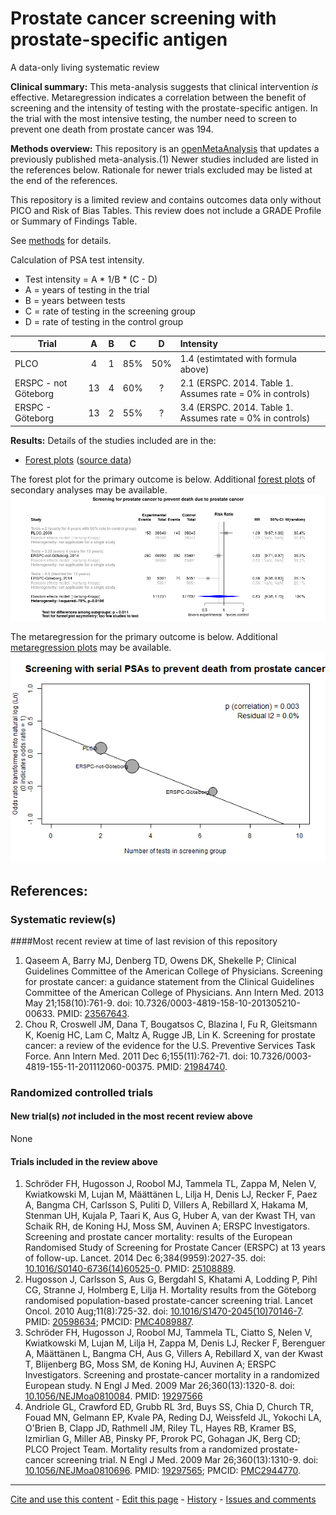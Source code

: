 Prostate cancer screening with prostate-specific antigen
=================================

A data-only living systematic review

**Clinical summary:** This meta-analysis suggests that clinical intervention *is* effective. Metaregression indicates a correlation between the benefit of screening and the intensity of testing with the prostate-specific antigen. In the trial with the most intensive testing, the number need to screen to prevent one death from prostate cancer was 194. 

**Methods overview:** This repository is an [openMetaAnalysis](https://openmetaanalysis.github.io/) that updates a previously published meta-analysis.(1) Newer studies included are listed in the references below. Rationale for newer trials excluded may be listed at the end of the references. 

This repository is a limited review and contains outcomes data only without PICO and Risk of Bias Tables.  This review does not include a GRADE Profile or Summary of Findings Table.

See [methods](http://openmetaanalysis.github.io/methods.html) for details.

Calculation of PSA test intensity.
 * Test intensity = A * 1/B * (C - D)
  * A = years of testing in the trial
  * B = years between tests
  * C = rate of testing in the screening group
  * D = rate of testing in the control group


| Trial               | A  | B |  C  |  D | Intensity
| ------------------- |:--:|:-:|:---:|:---:|:---
| PLCO                |  4 | 1 | 85% | 50% | 1.4 (estimtated with formula above)
| ERSPC - not Göteborg| 13 | 4 | 60% | ?   | 2.1 (ERSPC. 2014. Table 1. Assumes rate = 0% in controls)
| ERSPC - Göteborg    | 13 | 2 | 55% | ?   | 3.4 (ERSPC. 2014. Table 1. Assumes rate = 0% in controls)
  

**Results:** Details of the studies included are in the:
* [Forest plots](../../tree/master/forest-plots) ([source data](../../tree/master/data))

The forest plot for the primary outcome is below. Additional [forest plots](../../tree/master/forest-plots) of secondary analyses may be available. 
![Principle results](https://raw.githubusercontent.com/openMetaAnalysis/Prostate-cancer-screening-with-prostate-specific-antigen/master/forest-plots/Outcome-Primary.png "Principle results - forest plot")

The metaregression for the primary outcome is below. Additional [metaregression plots](../../tree/master/metaregression) may be available.
![Principle results](https://raw.githubusercontent.com/openMetaAnalysis/Prostate-cancer-screening-with-prostate-specific-antigen/master/metaregression/Outcome-Primary.png "Principle results - metaregression")

References:
----------------------------------

### Systematic review(s)
####Most recent review at time of last revision of this repository
1. Qaseem A, Barry MJ, Denberg TD, Owens DK, Shekelle P; Clinical Guidelines Committee of the American College of Physicians. Screening for prostate cancer: a guidance statement from the Clinical Guidelines Committee of the American College of Physicians. Ann Intern Med. 2013 May 21;158(10):761-9. doi: 10.7326/0003-4819-158-10-201305210-00633. PMID: [23567643](http://pubmed.gov/23567643).
2. Chou R, Croswell JM, Dana T, Bougatsos C, Blazina I, Fu R, Gleitsmann K, Koenig HC, Lam C, Maltz A, Rugge JB, Lin K. Screening for prostate cancer: a review of the evidence for the U.S. Preventive Services Task Force. Ann Intern Med. 2011 Dec 6;155(11):762-71. doi: 10.7326/0003-4819-155-11-201112060-00375. PMID: [21984740](http://pubmed.gov/21984740).


### Randomized controlled trials
#### New trial(s) *not* included in the most recent review above
None

#### Trials included in the review above
1. Schröder FH, Hugosson J, Roobol MJ, Tammela TL, Zappa M, Nelen V, Kwiatkowski M, Lujan M, Määttänen L, Lilja H, Denis LJ, Recker F, Paez A, Bangma CH, Carlsson S, Puliti D, Villers A, Rebillard X, Hakama M, Stenman UH, Kujala P, Taari K, Aus G, Huber A, van der Kwast TH, van Schaik RH, de Koning HJ, Moss SM, Auvinen A; ERSPC Investigators. Screening and prostate cancer mortality: results of the European Randomised Study of Screening for Prostate Cancer (ERSPC) at 13 years of follow-up. Lancet. 2014 Dec 6;384(9959):2027-35. doi: [10.1016/S0140-6736(14)60525-0](http://dx.doio.org/10.1016/S0140-6736(14)60525-0). PMID: [25108889](http://pubmed.gov/25108889).
2. Hugosson J, Carlsson S, Aus G, Bergdahl S, Khatami A, Lodding P, Pihl CG, Stranne J, Holmberg E, Lilja H. Mortality results from the Göteborg randomised population-based prostate-cancer screening trial. Lancet Oncol. 2010 Aug;11(8):725-32. doi: [10.1016/S1470-2045(10)70146-7](http://dx.doio.org/10.1016/S1470-2045(10)70146-7). PMID: [20598634](http://pubmed.gov/20598634); PMCID: [PMC4089887](http://pubmedcentral.gov/PMC4089887).
3. Schröder FH, Hugosson J, Roobol MJ, Tammela TL, Ciatto S, Nelen V, Kwiatkowski M, Lujan M, Lilja H, Zappa M, Denis LJ, Recker F, Berenguer A, Määttänen L, Bangma CH, Aus G, Villers A, Rebillard X, van der Kwast T, Blijenberg BG, Moss SM, de Koning HJ, Auvinen A; ERSPC Investigators. Screening and prostate-cancer mortality in a randomized European study. N Engl J Med. 2009 Mar 26;360(13):1320-8. doi: [10.1056/NEJMoa0810084](http://dx.doio.org/10.1056/NEJMoa0810084). PMID: [19297566](http://pubmed.gov/19297566)
4. Andriole GL, Crawford ED, Grubb RL 3rd, Buys SS, Chia D, Church TR, Fouad MN, Gelmann EP, Kvale PA, Reding DJ, Weissfeld JL, Yokochi LA, O'Brien B, Clapp JD, Rathmell JM, Riley TL, Hayes RB, Kramer BS, Izmirlian G, Miller AB, Pinsky PF, Prorok PC, Gohagan JK, Berg CD; PLCO Project Team. Mortality results from a randomized prostate-cancer screening trial. N Engl J Med. 2009 Mar 26;360(13):1310-9. doi: [10.1056/NEJMoa0810696](http://dx.doio.org/10.1056/NEJMoa0810696). PMID: [19297565](http://pubmed.gov/19297565); PMCID: [PMC2944770](http://pubmedcentral.gov/PMC2944770).

-------------------------------
[Cite and use this content](https://github.com/openMetaAnalysis/openMetaAnalysis.github.io/blob/master/reusing.MD)  - [Edit this page](../../edit/master/README.md) - [History](../../commits/master/README.md)  - 
[Issues and comments](../../issues?q=is%3Aboth+is%3Aissue)

